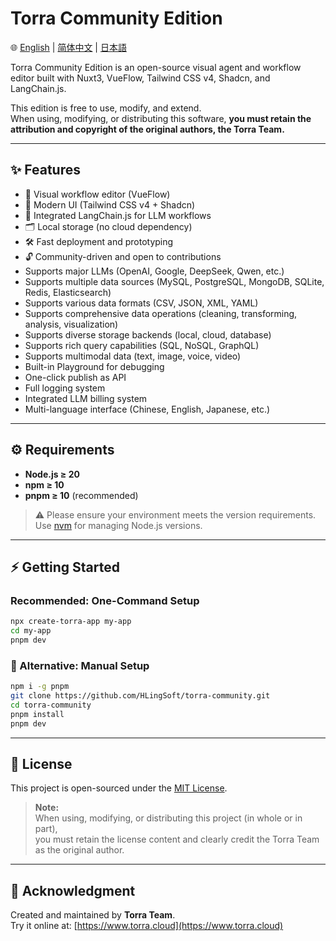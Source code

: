 # Torra Community Edition

🌐 [English](./README.md) | [简体中文](./README.zh-CN.md) | [日本語](./README.ja.md)

Torra Community Edition is an open-source visual agent and workflow editor built with Nuxt3, VueFlow, Tailwind CSS v4, Shadcn, and LangChain.js.

This edition is free to use, modify, and extend.  
When using, modifying, or distributing this software, **you must retain the attribution and copyright of the original authors, the Torra Team.**

---

## ✨ Features

- 🚀 Visual workflow editor (VueFlow)
- 🎨 Modern UI (Tailwind CSS v4 + Shadcn)
- 🤖 Integrated LangChain.js for LLM workflows
- 🗂 Local storage (no cloud dependency)
- 🛠 Fast deployment and prototyping
- 🔓 Community-driven and open to contributions
- Supports major LLMs (OpenAI, Google, DeepSeek, Qwen, etc.)
- Supports multiple data sources (MySQL, PostgreSQL, MongoDB, SQLite, Redis, Elasticsearch)
- Supports various data formats (CSV, JSON, XML, YAML)
- Supports comprehensive data operations (cleaning, transforming, analysis, visualization)
- Supports diverse storage backends (local, cloud, database)
- Supports rich query capabilities (SQL, NoSQL, GraphQL)
- Supports multimodal data (text, image, voice, video)
- Built-in Playground for debugging
- One-click publish as API
- Full logging system
- Integrated LLM billing system
- Multi-language interface (Chinese, English, Japanese, etc.)

---

## ⚙️ Requirements

- **Node.js ≥ 20**
- **npm ≥ 10**
- **pnpm ≥ 10** (recommended)

> ⚠️ Please ensure your environment meets the version requirements. Use [nvm](https://github.com/nvm-sh/nvm) for managing Node.js versions.

---

## ⚡ Getting Started

### Recommended: One-Command Setup

```bash
npx create-torra-app my-app
cd my-app
pnpm dev
```

### 🧰 Alternative: Manual Setup

```bash
npm i -g pnpm
git clone https://github.com/HLingSoft/torra-community.git
cd torra-community
pnpm install
pnpm dev
```

---

## 📄 License

This project is open-sourced under the [MIT License](./LICENSE).

> **Note:**  
> When using, modifying, or distributing this project (in whole or in part),  
> you must retain the license content and clearly credit the Torra Team as the original author.

---

## 🙌 Acknowledgment

Created and maintained by **Torra Team**.  
Try it online at: [https://www.torra.cloud](https://www.torra.cloud)